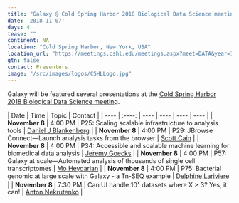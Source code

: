 ```yaml
---
title: "Galaxy @ Cold Spring Harbor 2018 Biological Data Science meeting"
date: '2018-11-07'
days: 4
tease: ""
continent: NA
location: "Cold Spring Harbor, New York, USA"
location_url: "https://meetings.cshl.edu/meetings.aspx?meet=DATA&year=18"
gtn: false
contact: Presenters
image: "/src/images/logos/CSHLLogo.jpg"
---
```


Galaxy will be featured several presentations at the [Cold Spring Harbor 2018 Biological Data Science meeting](https://meetings.cshl.edu/meetings.aspx?meet=DATA&year=18).

| Date | Time | Topic | Contact |
| ---- | :----: | ---- | ---- | ---- | ---- |
| **November 8** | 4:00 PM | P25: Scaling scalable infrastructure to analysis tools | [Daniel J Blankenberg](/people/dan/) |
| **November 8** | 4:00 PM | P29: JBrowse Connect—Launch analysis tasks from the browser | [Scott Cain](http://gmod.org/wiki/User:Scott) |
| **November 8** | 4:00 PM | P34: Accessible and scalable machine learning for biomedical data analysis | [Jeremy Goecks](/people/jeremy-goecks/) |
| **November 8** | 4:00 PM | P57: Galaxy at scale—Automated analysis of thousands of single cell transcriptomes | [Mo Heydarian](/people/mo-heydarian/) |
| **November 8** | 4:00 PM | P75: Bacterial genomic at large scale with Galaxy - a Tn-SEQ example | [Delphine Lariviere](/people/delphine-lariviere/) |
| **November 8** | 7:30 PM | Can UI handle 10<sup>x</sup> datasets where X > 3? Yes, it can! | [Anton Nekrutenko](/people/anton/) |
